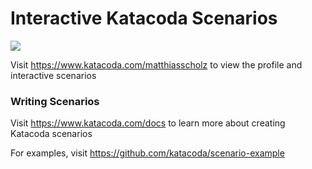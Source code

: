 # Interactive Katacoda Scenarios

[![](http://shields.katacoda.com/katacoda/matthiasscholz/count.svg)](https://www.katacoda.com/matthiasscholz "Get your profile on Katacoda.com")

Visit https://www.katacoda.com/matthiasscholz to view the profile and interactive scenarios

### Writing Scenarios
Visit https://www.katacoda.com/docs to learn more about creating Katacoda scenarios

For examples, visit https://github.com/katacoda/scenario-example

